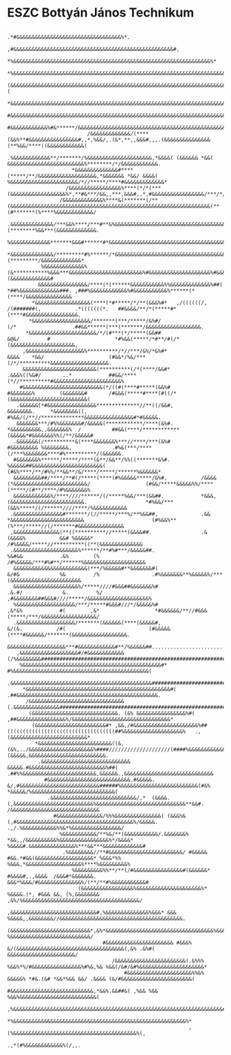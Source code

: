# ESZC Bottyán János Technikum  
                                                                  .*#&&&&&&&&&&&&&&&&&&&&&&&&&&&&&&&&&&%*.                                                                
                                                          ,#&&&&&&&&&&&&&&&&&&&&&&&&&&&&&&&&&&&&&&&&&&&&&&&&&&&&#,                                                        
                                                    *%&&&&&&&&&&&&&&&&&&&&&&&&&&&&&&&&&&&&&&&&&&&&&&&&&&&&&&&&&&&&&&&&%*                                                  
                                               *%&&&&&&&&&&&&&&&&&&&&&&&&&&&&&&&&&&&&&&&&&&&&&&&&&&&&&&&&&&&&&&&&&&&&&&&&&&%*                                             
                                           (&&&&&&&&&&&&&&&&&&&&&&&&&&&&&&&&&&&&&&&&&&&&&&&&&&&&&&&&&&&&&&&&&&&&&&&&&&&&&&&&&&&&(                                         
                                       *&&&&&&&&&&&&&&&&&&&&&&&&&&&&&&&&&&&&&&&&&&&&&&&&&&&&&&&&&&&&&&&&&&&&&&&&&&&&&&&&&&&&&&&&&&&&*                                     
                                    #&&&&&&&&&&&&&&&&&&&&&&&&&&&&&&&&&&&&&&&&&&&&&&&&&&&&&&&&&&&&&&&&&&&&&&&&&&&&&&&&&&&&&&&&&&&&&&&&&&#                                  
                                 #&&&&&&&&&&&&%#&******/&&&&&&&&&&&&&&&&&&&&&&&&&&&&&&&&&&&&&&&&&&&&&&&&&&&&&&&&&&&&&/*****/&#%&&&&&&&&&&&%                               
                              /&&&&&&&&&&&&&/(****(&&%**#&&&&&&&&&&&&&&&&#,,*,%&&/,.(&*,**,,&&&#,,,.(&&&&&&&&&&&&&&&(**%&&/****((&&&&&&&&&&&&(                            
                           .%&&&&&&&&&&&&**/*******/%&&&&&&&&&&&&&&&&&&&&&,*&&&&( (&&&&&& *&&( &&&&&&&&&&&&&&&&&&&&&&&&&%********/*/&&&&&&&&&&&&.                         
                         *&&&&&&&&&&&&&&#****(*****/**/&&&&&&&&&&&&&&&&&&&,*&&&&&&& *&&/ &&&&( %&&&&&&&&&&&&&&&&&&&&&&/*//*****/****#&&&&&&&&&&&&&*                       
                       /&&&&&&&&&&&&&&&&&%****(*/*(***(&&&&&&&&&&&&&&&&&&%*,**#&***/&&,,***,&&&#,,*,#&&&&&&&&&&&&&&&&&/***/*/*/****%&&&&&&&&&&&&&&&&/                     
                     /&&&&&&&&&&&&&%****&(*******(/**(&&&&&&&&&&&&&&&&&&&&&&&&&&&&&&&&&&&&&&&&&&&&&&&&&&&&&&&&&&&&&&&&&(**(#*******(%****%&&&&&&&&&&&&/                   
                   .&&&&&&&&&&&&&&/***&&%****/***#**&%&&&&&&&&&&&&&&&&&&&&&&&&&&&&&&&&&&&&&&&&&&&&&&&&&&&&&&&&&&&&&&&&&%&**(********%&&***(&&&&&&&&&&&&&.                 
                  %&&&&&&&&&&&&&*******&&&#******#*&&&&&&&&&&&&&&&&&&&&&&&&&&&&&&&&&&&&&&&&&&&&&&&&&&&&&&&&&&&&&&&&&&&&&&&*#******#&&%******/&&&&&&&&&&&&%                
                *&&&&&&&&&&&&&&/*********#%******/*&&&&&&&&&&&&&&&&&&&&&&&&&&&&&&&&&&&&&&&&&&&&&&&&&&&&&&&&&&&&&&&&&&&&&&&*/******&(*********/&&&&&&&&&&&&&*              
               %&&&&&&&&&&&&&%(&***********%&&&***&&&&&&&&&&&&&&&&&&&&&&&&%#&&&&&&&&&&&&&&&&&&&&%#&&&&&&&&&&&&&&&&&&&&&&&&&**/&&&%***********&(&&&&&&&&&&&&&#             
              &&&&&&&&&&&&&&&&/****(*(******&&&&&&&&&&&%%&&&&&&&&&&&&&%##(  *##%&&&&&&&&&&&&&###. ,###%&&&&&&&&&&&&%#&&&&&&&&&&&%******(*(****/&&&&&&&&&&&&&&&            
            *&&&&&&&&&&&&&&&&&&(****(*#*****/*/**(&&&%#*   ,/((((((/,            /(#######(,           .*(((((((*.   ##&&&&/**/*(*****#*(****#&&&&&&&&&&&&&&&&&.          
           *&&&&&&&&&&&&&&&&&&&/*******(***/*****/&%#/                                           (/*                  .##&&******(***(*******/&&&&&&&&&&&&&&&&&&.         
          *&&&&&&&&&&&&&&&&&&&&&&/*/(#***(*/*****(&&##                             &@&/         #                     *#%&&(*****/*#**/#(/*(&&&&&&&&&&&&&&&&&&&&&,        
         ,&&&&&&&&&&&&&&&&&&&%**********/*//***/&%/*&%#*                            &&&&    *&&/                     (#&&*/%&/***(/*/**********&&&&&&&&&&&&&&&&&&&.       
         &&&&&&&&&&&&&&&&&&&&&&&&(**********(/*(****/&&#*                          .&&&%((%&#/       ..*            ##&&/****(*//**********#&&&&&&&&&&&&&&&&&&&&&&%       
        #&&&&&&&&&&&&&&&&&&&&&&&&&&(*/((#(****#*****(&&%#                         #&&&&&&&%        (&&&&&&&#       /#&&&(*****#****(#((/*(&&&&&&&&&&&&&&&&&&&&&&&&&(      
       .&&&&&&(*#&&&&&&&&&&&&&&&&**************//**((/&&#,                        &&&&&&&&.     *&&&&&&&&((,       #%&&/(/**//**************&&&&&&&&&&&&&&&&#*#&&&&&.     
       &&&&&&&***/#%%&&&&&&&#/&&&&&(************/****(&%#.                       *&&&&&&&&&&,,&&&&&&&%  /          ##&&(****/************(&&&&&*#&&&&&&&%%(/**/&&&&&#     
      .&&&&&&&(/**********&(****&&&&&&&%***//****/***(&%#                        #&&&&&&&&& %&&&&&&&&,             .#%&(***/****(/***%&&&&&&&****#%**********/(&&&&&&.    
      #&&&&&&&%******/*****/****(&**/&&**/%%((*******&%#.           %&&&&&##&&&&&&&&&&&&&&&&&&&&&&&(                (#&%****/**/#%%/**&&**/&/****/*****/******%&&&&&&*    
      &&&&&&&&&##/****/**#(/*****(****(#%&&&&&*****/&%#,           /&&&&(*&&&&&&&&&&&&&&&&&&&&&&&&/                  (#&&/*****&&&&&%%/****(*****/(#**/****/#%&&&&&&&%    
      &&&&&&&&&&&&%/****////******/(/*****%&&/***(&&##.            *&&&, (&&&&&&&&&&&&&&&&&&&&&&&&.                   *#%&&/***(&&%*****/(/******////****/%&&&&&&&&&&&    
     .&&&&&&&&&&&&&&&&#*******/(//*****/***%/**%&&##,              .&&   *&&&&&&&&&&&&&&&&&&&&&&&&                      (#%&&%**(%***/*****//(/*******#&&&&&&&&&&&&&&&    
     ,&&&&&&&&&&&&&&&(**((**********//*****(&&&&##.                .&    (&&&&%           &&# %&&&&&*                     /#%&&&&/*****//**********((**(&&&&&&&&&&&&&&    
     .&&&&&&&&&&&&&&&&&&&&&%******/**#%#***/&&&&&##.                    %&#&&            .&%        (%                   /#%&&&&&/***#%#**/******%&&&&&&&&&&&&&&&&&&&&    
      &&&&&&&&&&&&&&&&&&&&&&&&(***/%&&&&&#**&&&&&&&#(                   &/#&             %&         /%                 .#%&&&&&&&**%&&&&&%/***(&&&&&&&&&&&&&&&&&&&&&&&    
      &&&&&&&&&&&&&&&&&&&&&%/*****////#&&&##&&&&&&&%#                  .&.#/             &.         %/                 ,#&&&&&&&&##&&&#////*****/&&&&&&&&&&&&&&&&&&&&%    
      %&&&&&&&&&&&&&&&&&&&/***/*****#&&&#///*/&&&&&%#                  ,&*&%            #(        ,&*                  *#&&&&&&/**//#&&&(*****/***/&&&&&&&&&&&&&&&&&&/    
      .&&&&&&&&&&&&&&&&&&&/*******(&&&&&&(****(&&&&&#,                   &/(&.           /#(                           (#&&&&&(****#&&&&&&/*******(&&&&&&&&&&&&&&&&&&.    
       &&&&&&&&&&&&&&&&&&&***#&&&&&&&&&&&&#**/%&&&&&##................................................................,#%&&&&&#/**%&&&&&&&&&&&&#***&&&&&&&&&&&&&&&&&#     
       ,&&&&&&&&&&&&&&&&&&&#/#&&&&&&&&&&&&(/%&&&&&&&&##################################################################%&&&&&&&&#/(&&&&&&&&&&&&#/#&&&&&&&&&&&&&&&&&&,     
        %&&&&&&&&&&&&&&&&&&&&&&&&&&&&&&&&&&&&&&&&&&&&&#*                                                             #%&&&&&&&&&&&&&&&&&&&&&&&&&&&&&&&&&&&&&&&&&&&&(      
        .&&&&&&&&&&&&&&&&&&&&&&&&&&&&&&&&&&&&&&&&&&&&&&##############################################################%&&&&&&&&&&&&&&&&&&&&&&&&&&&&&&&&&&&&&&&&&&&&%       
         *&&&&&&&&&&&&&&&&&&&&&&&&&&&&&&&&&&&&&&&&&&&&&&&#(                                                      .##&&&&&&&&&&&&&&&&&&&&&&&&&&&&&&&&&&&&&&&&&&&&&&.       
          /&&&&&&&&&&&&&&&&&&&&&&&&&&&&&&&(.&&&&&&&&&&&&&&&######################################################%&&&&&&&&&&&&&&&&&&&&&&&&&&&&&&&&&&&&&&&&&&&&&&&*        
           (&&&&&&&&&&&&&&&&&&&&&&&&&&&&. (&% &&&&&&&&&&&&&&&&%#(                                          ,##&&&&&&&&&&&&&&&&%/&&&&&&&&&&&&&&&&&&&&&&&&&&&&&&&&*         
            (&&&&&&&&&&&&&&&&&&&&&&&#* ,&&,/#&&&&&&&&&&&&&&&&&&&&&%##(((((((((((((((((((((((((((((((((((##%&&&&&&&&&&&&&&&&&&&%   ., (&&&&&&&&&&&&&&&&&&&&&&&&&*          
             *&&&&&&&&&&&&&&&&&&&&&&&&((&, (&%,../&&&&&&&&&&&&&&&&&&&&&%####////////////////////(####%&&&&&&&&&&&&&&&&&&&*    (&&&&&,&&&&&&&&&&&&&&&&&&&&&&&&&.           
              .&&&&&&&&&&&&&&&&&&&&&&&&&&&&&  &&&&&.#&&&&&&&&&&&&&&&&&&&&&&&&&%##(        .##%%&&&&&&&&&&&&&&&&&&&&&&&&,&&&&&&.,&&&&&&&&&&&&&&&&&&&&&&&&&&&&&             
                #&&&&&&&&&&&&&&&&&&&&&&&&&&&.#&&&&&. &/,#&&&&&&&&&&&&&&&&&&&&&&&&&&######%&&&&&&&&&&&&&&&&&&&&&&&&&(#&% *&&&&&/%&&&&&&&&&&&&&&&&&&&&&&&&&&&(              
                 .&&&&&&&&&&&&&&&&&&&&&&&&&&&&/,*  (&&&&. (,&&&&&&&&&&&&&&&&&&&&&&&&&&%&&&&&&&&&&&&&&&&&&&&&&&&&&&&&**&&#.  /&&&&&&&&&&&&&&&&&&&&&&&&&&&&&                
                   #&&&&&&&&&&&&&&&/%%%&&&&&&&&&&&&&&&( (&&&%&(,#&&&&&&&&&&&&&&&&&&&&&&&&&&&&&&&&&&&&&&%/&&&&&.    .,/.%&&&&&&&&&&&%%&*%&&&&&&&&&&&&&&&&/                 
                     %&&&&&&&&&&&/**%&/**(&&&&&&&&&&&/.&&&&&&&% *&&,,/&&&&&&&&&&%&&&&&&&&&&&&&&&&%*/&&&&* %&&&&#.&&&&&&&&&&&&&&&%***&&***&&&&&&&&&&&&&#                   
                      .%&&&&&&&&//**#&&&&&&&&&&&&&&&&&&&&&&&&/ #&&&&& #&&.*#&&(&&&&&&&&&&&&&&&&&&&* %&&&*%%  %&&&,*&&&&&&&&&&&&&&&&&&%****%&&&&&&&&&%                     
                         %&&&&&&&&&%%**/**(/#&&&&&&&&&&&&&&&&#(&&&&&&* #&&&&#,.,&&&&  /&&&#*&&&&&&&. &&&*%&&&/#&&&&&&&&&&&&&&%/(**/**#%&&&&&&&&&&&#                       
                           (&&&&&&&&&&&&&&&&&%&&&&&&&&&&&&&&&&&&&&&%* %&&&&.(*, #&&& &&, (%,&&&&&&&& ,&%/%&&&&&&&&&&&&&&&&&&&&&&&&&&&&&&&&&&&&&&/                         
                             ,&&&&&&&&&&&&&&&&&&&&&&&&&&&&#,%&&&&&&&&&&&&&&%&&&* &&& %&&&&,,&&&&&&&&//&&&&&&&&&&&&&&&&&&&&&&&&&&&&&&&&&&&&&&&&.                           
                                (&&&&&&&&&&&&&&&&&&&&&&&&&&*,&%*&&&&&&&&&&&&&&&&&&&&&&&&&&&&&&&&&&&%&&&&&&&&&&% %&&&&&&&&&&&&&&&&&&&&&&&&&&/                              
                                   #&&&&&&&&&&&&&&&&&&&&&& #&&&% &/(&&&&&&&&&&&&&&&&&&&&&&&&&&&&&&&&&&&(,&% .&%#( &&&&&&&&&&&&&&&&&&&&&&/                                 
                                      /&&&&&&&&&&&&&&&&&&&&&&&(.&%%% %&&%*%/#&&&&&&&&&&&&&&&&%#%&,%& %&&(/&#/&#%&&&&&&&&&&&&&&&&&&&&&*                                    
                                          #&&&&&&&&&&&&&&&&&&&&&%%&% &&&&&% *#&.(&# *&&*%&& &&/ .&&&& (&/#&&&&&&&&&&&&&&&&&&&&&&&(                                        
                                              #&&&&&&&&&&&&&&&&&&&&&&&&&&&,*&&%.&&##&( ,%&& %&& %&&%&&&&&&&&&&&&&&&&&&&&&&&&&(                                            
                                                  ,%&&&&&&&&&&&&&&&&&&&&&&&&&&&&&&&&&&&&&&&&&&&&&&&&&&&&&&&&&&&&&&&&&&&&#.                                                
                                                        *%&&&&&&&&&&&&&&&&&&&&&&&&&&&&&&&&&&&&&&&&&&&&&&&&&&&&&&&&%*                                                      
                                                               ,(%&&&&&&&&&&&&&&&&&&&&&&&&&&&&&&&&&&&&&&&&%(,                                                             
                                                                          .,*(#%&&&&&&&&&&&&%(/,,.                                                                        
                                                                                                       